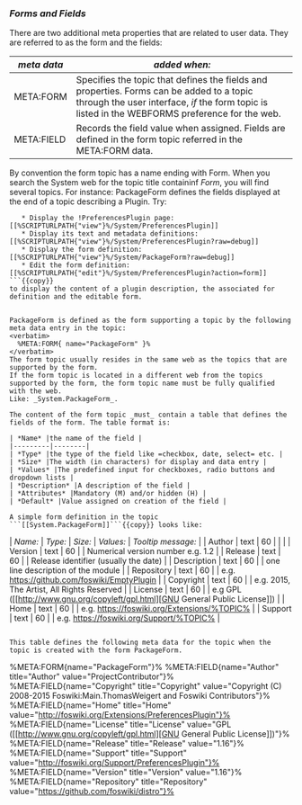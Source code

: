 ### _Forms and Fields_
There are two additional meta properties that are related to user data. They are referred to as the form and the fields:

| *meta data* | *added when:* |
|-------------|---------------|
| META:FORM |Specifies the topic that defines the fields and properties. Forms can be added to a topic through the user interface, _if_ the form topic is listed in the WEBFORMS preference for the web.   |
| META:FIELD |Records the field value when assigned. Fields are defined in the form topic referred in the META:FORM data. |

By convention the form topic has a name ending with Form. When you search the System web for the topic title containinf _Form_, you will find several topics.
For instance: PackageForm defines the fields displayed at the end of a topic describing a Plugin. Try:
```
   * Display the !PreferencesPlugin page: [[%SCRIPTURLPATH{"view"}%/System/PreferencesPlugin]]
   * Display its text and metadata definitions: [[%SCRIPTURLPATH{"view"}%/System/PreferencesPlugin?raw=debug]]
   * Display the form definition: [[%SCRIPTURLPATH{"view"}%/System/PackageForm?raw=debug]]
   * Edit the form definition: [[%SCRIPTURLPATH{"edit"}%/System/PreferencesPlugin?action=form]]
```{{copy}}
to display the content of a plugin description, the associated for definition and the editable form. 


PackageForm is defined as the form supporting a topic by the following meta data entry in the topic:
<verbatim>
  %META:FORM{ name="PackageForm" }%
</verbatim>
The form topic usually resides in the same web as the topics that are supported by the form.
If the form topic is located in a different web from the topics supported by the form, the form topic name must be fully qualified with the web.
Like: _System.PackageForm_.

The content of the form topic _must_ contain a table that defines the fields of the form. The table format is:

| *Name* |the name of the field |
|---------|--------|
| *Type* |the type of the field like =checkbox, date, select= etc. |
| *Size* |The width (in characters) for display and data entry |
| *Values* |The predefined input for checkboxes, radio buttons and dropdown lists |
| *Description* |A description of the field |
| *Attributes* |Mandatory (M) and/or hidden (H) |
| *Default* |Value assigned on creation of the field |

A simple form definition in the topic ```[[System.PackageForm]]```{{copy}} looks like:
```
| *Name:* | *Type:* | *Size:* | *Values:* | *Tooltip message:* |
| Author | text | 60 | | |
| Version | text | 60 | | Numerical version number e.g. 1.2 |
| Release | text | 60 | | Release identifier (usually the date) |
| Description | text | 60 | | one line description of the module |
| Repository | text | 60 | | e.g. https://github.com/foswiki/EmptyPlugin |
| Copyright | text | 60 | | e.g. 2015, The Artist, All Rights Reserved |
| License | text | 60 | | e.g GPL ([[http://www.gnu.org/copyleft/gpl.html][GNU General Public License]]) |
| Home | text | 60 | | e.g. https://foswiki.org/Extensions/%TOPIC% |
| Support | text | 60 | | e.g. https://foswiki.org/Support/%TOPIC% |
```

This table defines the following meta data for the topic when the topic is created with the form PackageForm.
```
%META:FORM{name="PackageForm"}%
%META:FIELD{name="Author" title="Author" value="ProjectContributor"}%
%META:FIELD{name="Copyright" title="Copyright" value="Copyright (C) 2008-2015 Foswiki:Main.ThomasWeigert and Foswiki Contributors"}%
%META:FIELD{name="Home" title="Home" value="http://foswiki.org/Extensions/PreferencesPlugin"}%
%META:FIELD{name="License" title="License" value="GPL ([[http://www.gnu.org/copyleft/gpl.html][GNU General Public License]])"}%
%META:FIELD{name="Release" title="Release" value="1.16"}%
%META:FIELD{name="Support" title="Support" value="http://foswiki.org/Support/PreferencesPlugin"}%
%META:FIELD{name="Version" title="Version" value="1.16"}%
%META:FIELD{name="Repository" title="Repository" value="https://github.com/foswiki/distro"}%
```
